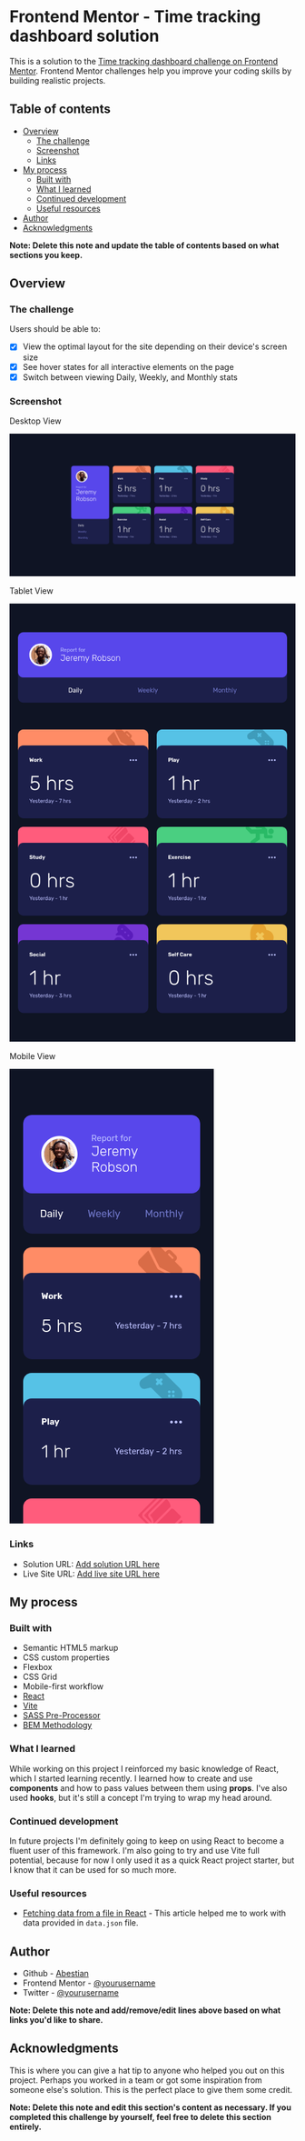 # Frontend Mentor - Time tracking dashboard solution

This is a solution to
the [Time tracking dashboard challenge on Frontend Mentor](https://www.frontendmentor.io/challenges/time-tracking-dashboard-UIQ7167Jw).
Frontend Mentor challenges help you improve your coding skills by building realistic projects.

## Table of contents

- [Overview](#overview)
    - [The challenge](#the-challenge)
    - [Screenshot](#screenshot)
    - [Links](#links)
- [My process](#my-process)
    - [Built with](#built-with)
    - [What I learned](#what-i-learned)
    - [Continued development](#continued-development)
    - [Useful resources](#useful-resources)
- [Author](#author)
- [Acknowledgments](#acknowledgments)

**Note: Delete this note and update the table of contents based on what sections you keep.**

## Overview

### The challenge

Users should be able to:

- [x] View the optimal layout for the site depending on their device's screen size
- [x] See hover states for all interactive elements on the page
- [x] Switch between viewing Daily, Weekly, and Monthly stats

### Screenshot

Desktop View

![Screenshot of Time Tracking Dashboard](./screenshot1.png)

Tablet View

![Screenshot of Time Tracking Dashboard](./screenshot2.png)

Mobile View

![Screenshot of Time Tracking Dashboard](./screenshot3.png)

### Links

- Solution URL: [Add solution URL here](https://your-solution-url.com)
- Live Site URL: [Add live site URL here](https://your-live-site-url.com)

## My process

### Built with

- Semantic HTML5 markup
- CSS custom properties
- Flexbox
- CSS Grid
- Mobile-first workflow
- [React](https://reactjs.org/)
- [Vite](https://vite.dev/)
- [SASS Pre-Processor](https://sass-lang.com/)
- [BEM Methodology](https://getbem.com/)

### What I learned

While working on this project I reinforced my basic knowledge of React, which I started learning recently.
I learned how to create and use **components** and how to pass values between them using **props**.
I've also used **hooks**, but it's still a concept I'm trying to wrap my head around.

### Continued development

In future projects I'm definitely going to keep on using React to become a fluent user of this framework. I'm also going
to try and use Vite full potential, because for now I only used it as a quick React project starter, but I know that it
can be used for so much more.

### Useful resources

- [Fetching data from a file in React](https://www.pluralsight.com/resources/blog/guides/fetch-data-from-a-json-file-in-a-react-app) -
  This article helped me to work with data provided in `data.json` file.

## Author

- Github - [Abestian](https://github.com/Abestian)
- Frontend Mentor - [@yourusername](https://www.frontendmentor.io/profile/yourusername)
- Twitter - [@yourusername](https://www.twitter.com/yourusername)

**Note: Delete this note and add/remove/edit lines above based on what links you'd like to share.**

## Acknowledgments

This is where you can give a hat tip to anyone who helped you out on this project. Perhaps you worked in a team or got
some inspiration from someone else's solution. This is the perfect place to give them some credit.

**Note: Delete this note and edit this section's content as necessary. If you completed this challenge by yourself, feel
free to delete this section entirely.**